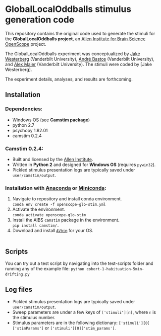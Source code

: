 # GlobalLocalOddballs stimulus generation code

This repository contains the original code used to generate the stimuli for the **GlobalLocalOddballs project**, an [Allen Institute for Brain Science](https://alleninstitute.org/what-we-do/brain-science/) [OpenScope](https://alleninstitute.org/what-we-do/brain-science/news-press/press-releases/openscope-first-shared-observatory-neuroscience) project.
&nbsp;

The GlobalLocalOddballs experiment was conceptualized by [Jake Westerberg](http://www.westerberg.science/) (Vanderbilt University), [André Bastos](https://www.bastoslabvu.com/) (Vanderbilt University), and [Alex Maier](http://www.maierlab.com/) (Vanderbilt University). The stimuli were coded by [Jake Westerberg].

The experiment details, analyses, and results are forthcoming.
&nbsp;

## Installation
### Dependencies:
- Windows OS (see **Camstim package**)
- python 2.7
- psychopy 1.82.01
- camstim 0.2.4
&nbsp;

### Camstim 0.2.4:
- Built and licensed by the [Allen Institute](https://alleninstitute.org/).
- Written in **Python 2** and designed for **Windows OS** (requires `pywin32`).
- Pickled stimulus presentation logs are typically saved under `user/camstim/output`.
&nbsp;

### Installation with [Anaconda](https://docs.anaconda.com/anaconda/install/) or [Miniconda](https://docs.conda.io/en/latest/miniconda.html):
1. Navigate to repository and install conda environment.  
    `conda env create -f openscope-glo-stim.yml`
2. Activate the environment.  
    `conda activate openscope-glo-stim`
3. Install the AIBS `camstim` package in the environment.  
    `pip install camstim/.`
4. Download and install [`AVbin`](https://avbin.github.io/AVbin/Download.html) for your OS.  
&nbsp;

## Scripts  
You can try out a test script by navigating into the test-scripts folder and running any of the example file: `python cohort-1-habituation-5min-drifting.py`
&nbsp;

## Log files
- Pickled stimulus presentation logs are typically saved under `user/camstim/output`.
- Sweep parameters are under a few keys of `['stimuli'][n]`, where `n` is the stimulus number.
- Stimulus parameters are in the following dictionary: `['stimuli'][0]['stimParams']` or `['stimuli'][0]['stim_params']`.  
&nbsp;
